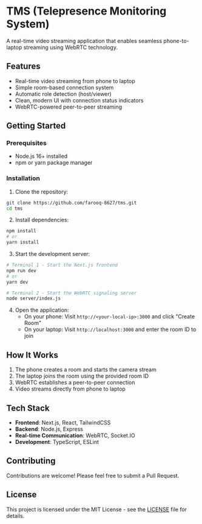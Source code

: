 # TMS (Telepresence Monitoring System)

A real-time video streaming application that enables seamless phone-to-laptop streaming using WebRTC technology.

## Features

- Real-time video streaming from phone to laptop
- Simple room-based connection system
- Automatic role detection (host/viewer)
- Clean, modern UI with connection status indicators
- WebRTC-powered peer-to-peer streaming

## Getting Started

### Prerequisites

- Node.js 16+ installed
- npm or yarn package manager

### Installation

1. Clone the repository:

```bash
git clone https://github.com/farooq-8627/tms.git
cd tms
```

2. Install dependencies:

```bash
npm install
# or
yarn install
```

3. Start the development server:

```bash
# Terminal 1 - Start the Next.js frontend
npm run dev
# or
yarn dev

# Terminal 2 - Start the WebRTC signaling server
node server/index.js
```

4. Open the application:
   - On your phone: Visit `http://<your-local-ip>:3000` and click "Create Room"
   - On your laptop: Visit `http://localhost:3000` and enter the room ID to join

## How It Works

1. The phone creates a room and starts the camera stream
2. The laptop joins the room using the provided room ID
3. WebRTC establishes a peer-to-peer connection
4. Video streams directly from phone to laptop

## Tech Stack

- **Frontend**: Next.js, React, TailwindCSS
- **Backend**: Node.js, Express
- **Real-time Communication**: WebRTC, Socket.IO
- **Development**: TypeScript, ESLint

## Contributing

Contributions are welcome! Please feel free to submit a Pull Request.

## License

This project is licensed under the MIT License - see the [LICENSE](LICENSE) file for details.
